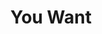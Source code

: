 ---
artist: 'Omar S'
title: 'You Want'
apple_link: 'https://music.apple.com/us/album/you-want/1500779023'
link: 'https://www.dropbox.com/s/lsjyued6ze5rfrk/OmarS.zip?dl=1'
content: ""
new_image: ../assets/FFWD/OmarS.jpg
published_date: '2020-03-24T03:18:13.000Z'
---